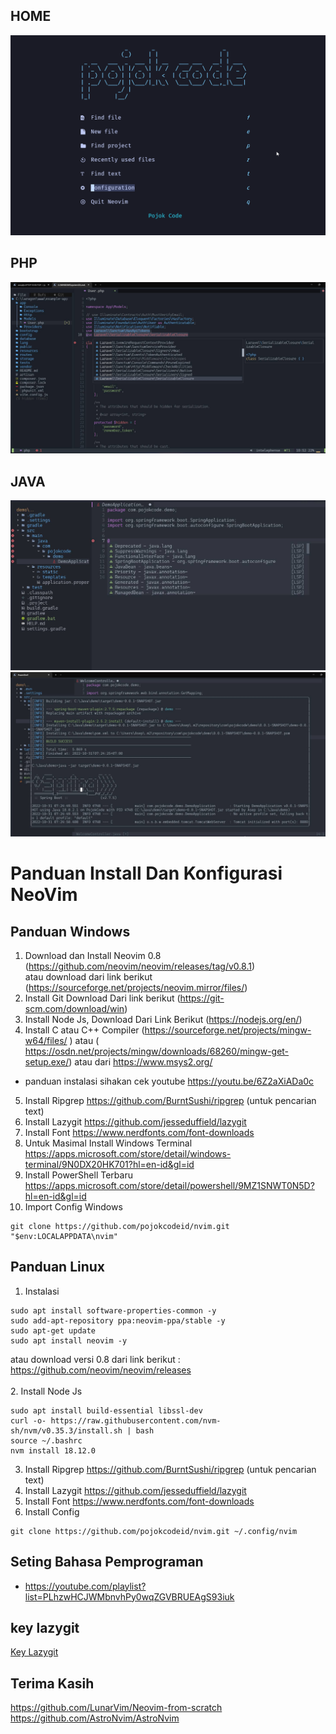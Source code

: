 ## HOME

![home!](img/home.png)

## PHP

![LARAVEL!](img/laravel.jpeg)

## JAVA

![JAVA!](img/Spring_boot_code.jpeg)
![JAVA!](img/terminal_spring_boot.jpeg)

# Panduan Install Dan Konfigurasi NeoVim

## Panduan Windows

1. Download dan Install Neovim 0.8 (https://github.com/neovim/neovim/releases/tag/v0.8.1) <br> atau download dari link berikut (https://sourceforge.net/projects/neovim.mirror/files/)
2. Install Git Download Dari link berikut (https://git-scm.com/download/win)
3. Install Node Js, Download Dari Link Berikut (https://nodejs.org/en/)
4. Install C atau C++ Compiler (https://sourceforge.net/projects/mingw-w64/files/ ) atau ( https://osdn.net/projects/mingw/downloads/68260/mingw-get-setup.exe/) atau dari https://www.msys2.org/

- panduan instalasi sihakan cek youtube https://youtu.be/6Z2aXiADa0c

5. Install Ripgrep https://github.com/BurntSushi/ripgrep (untuk pencarian text)
6. Install Lazygit https://github.com/jesseduffield/lazygit
7. Install Font https://www.nerdfonts.com/font-downloads
8. Untuk Masimal Install Windows Terminal https://apps.microsoft.com/store/detail/windows-terminal/9N0DX20HK701?hl=en-id&gl=id
9. Install PowerShell Terbaru https://apps.microsoft.com/store/detail/powershell/9MZ1SNWT0N5D?hl=en-id&gl=id
10. Import Config Windows

```
git clone https://github.com/pojokcodeid/nvim.git "$env:LOCALAPPDATA\nvim"
```

## Panduan Linux

1.  Instalasi

```
sudo apt install software-properties-common -y
sudo add-apt-repository ppa:neovim-ppa/stable -y
sudo apt-get update
sudo apt install neovim -y
```

atau download versi 0.8 dari link berikut : https://github.com/neovim/neovim/releases<br><br> 2. Install Node Js

```
sudo apt install build-essential libssl-dev
curl -o- https://raw.githubusercontent.com/nvm-sh/nvm/v0.35.3/install.sh | bash
source ~/.bashrc
nvm install 18.12.0
```

3.  Install Ripgrep https://github.com/BurntSushi/ripgrep (untuk pencarian text)
4.  Install Lazygit https://github.com/jesseduffield/lazygit
5.  Install Font https://www.nerdfonts.com/font-downloads
6.  Install Config

```
git clone https://github.com/pojokcodeid/nvim.git ~/.config/nvim
```

## Seting Bahasa Pemprograman

- https://youtube.com/playlist?list=PLhzwHCJWMbnvhPy0wqZGVBRUEAgS93iuk

## key lazygit

<a href="https://github.com/jesseduffield/lazygit/blob/master/docs/keybindings/Keybindings_en.md?fbclid=IwAR3BogewbYeP0PbPY1pewCkq2c3PKua3eHi-00rHpdSdz9gSKrY71Pv10u4" target="_blank">Key Lazygit</a>

## Terima Kasih

https://github.com/LunarVim/Neovim-from-scratch <br>
https://github.com/AstroNvim/AstroNvim
